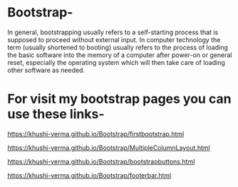 # Bootstrap-
In general, bootstrapping usually refers to a self-starting process that is supposed to proceed without external input. In computer technology the term (usually shortened to booting) usually refers to the process of loading the basic software into the memory of a computer after power-on or general reset, especially the operating system which will then take care of loading other software as needed.
# For visit my bootstrap pages you can use these links-
https://khushi-verma.github.io/Bootstrap/firstbootstrap.html

https://khushi-verma.github.io/Bootstrap/MultipleColumnLayout.html

https://khushi-verma.github.io/Bootstrap/bootstrapbuttons.html

https://khushi-verma.github.io/Bootstrap/footerbar.html

